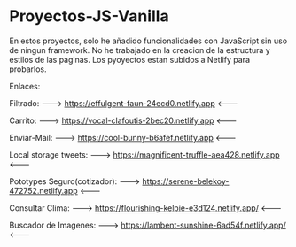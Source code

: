 # Proyectos-JS-Vanilla

En estos proyectos, solo he añadido funcionalidades con JavaScript sin uso de ningun framework. No he trabajado en la creacion de la estructura y estilos de las paginas. Los pyoyectos estan subidos a Netlify para probarlos.

Enlaces:

Filtrado: ---> https://effulgent-faun-24ecd0.netlify.app <---

Carrito: ---> https://vocal-clafoutis-2bec20.netlify.app <---

Enviar-Mail: ---> https://cool-bunny-b6afef.netlify.app <---

Local storage tweets: ---> https://magnificent-truffle-aea428.netlify.app <---

Pototypes Seguro(cotizador): ---> https://serene-belekoy-472752.netlify.app <---

Consultar Clima: ---> https://flourishing-kelpie-e3d124.netlify.app/ <---

Buscador de Imagenes: ---> https://lambent-sunshine-6ad54f.netlify.app/ <---
